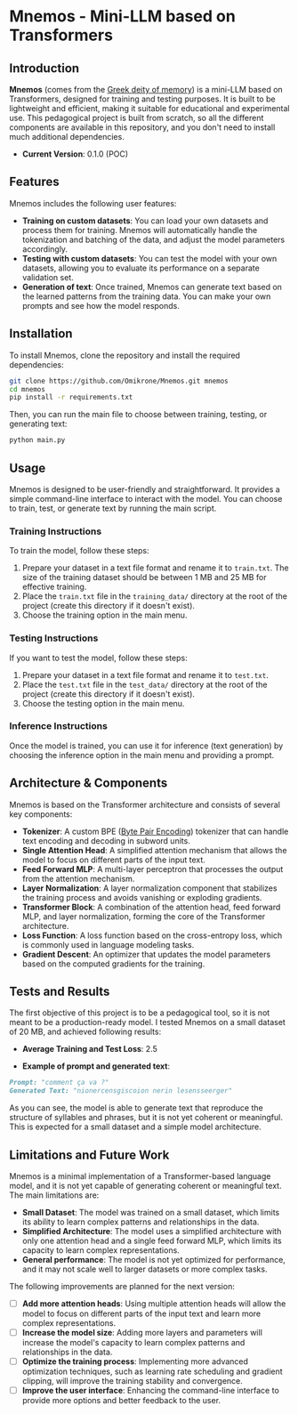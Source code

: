 # Mnemos - Mini-LLM based on Transformers

## Introduction

**Mnemos** (comes from the [Greek deity of memory](https://en.wikipedia.org/wiki/Mnemosyne)) is a mini-LLM based on Transformers, designed for training and testing purposes. It is built to be lightweight and efficient, making it suitable for educational and experimental use.
This pedagogical project is built from scratch, so all the different components are available in this repository, and you don't need to install much additional dependencies.

- **Current Version**: 0.1.0 (POC)

## Features

Mnemos includes the following user features:
- **Training on custom datasets**: You can load your own datasets and process them for training. Mnemos will automatically handle the tokenization and batching of the data, and adjust the model parameters accordingly.
- **Testing with custom datasets**: You can test the model with your own datasets, allowing you to evaluate its performance on a separate validation set.
- **Generation of text**: Once trained, Mnemos can generate text based on the learned patterns from the training data. You can make your own prompts and see how the model responds.


## Installation

To install Mnemos, clone the repository and install the required dependencies:

```bash
git clone https://github.com/Omikrone/Mnemos.git mnemos
cd mnemos
pip install -r requirements.txt
```

Then, you can run the main file to choose between training, testing, or generating text:

```bash
python main.py
```


## Usage

Mnemos is designed to be user-friendly and straightforward. It provides a simple command-line interface to interact with the model. You can choose to train, test, or generate text by running the main script.

### Training Instructions

To train the model, follow these steps:
1. Prepare your dataset in a text file format and rename it to `train.txt`. The size of the training dataset should be between 1 MB and 25 MB for effective training.
2. Place the `train.txt` file in the `training_data/` directory at the root of the project (create this directory if it doesn't exist).
3. Choose the training option in the main menu.

### Testing Instructions

If you want to test the model, follow these steps:
1. Prepare your dataset in a text file format and rename it to `test.txt`.
2. Place the `test.txt` file in the `test_data/` directory at the root of the project (create this directory if it doesn't exist).
3. Choose the testing option in the main menu.

### Inference Instructions

Once the model is trained, you can use it for inference (text generation) by choosing the inference option in the main menu and providing a prompt.


## Architecture & Components

Mnemos is based on the Transformer architecture and consists of several key components:
- **Tokenizer**: A custom BPE ([Byte Pair Encoding](https://en.wikipedia.org/wiki/Byte_pair_encoding)) tokenizer that can handle text encoding and decoding in subword units.
- **Single Attention Head**: A simplified attention mechanism that allows the model to focus on different parts of the input text.
- **Feed Forward MLP**: A multi-layer perceptron that processes the output from the attention mechanism.
- **Layer Normalization**: A layer normalization component that stabilizes the training process and avoids vanishing or exploding gradients.
- **Transformer Block**: A combination of the attention head, feed forward MLP, and layer normalization, forming the core of the Transformer architecture.
- **Loss Function**: A loss function based on the cross-entropy loss, which is commonly used in language modeling tasks.
- **Gradient Descent**: An optimizer that updates the model parameters based on the computed gradients for the training.


## Tests and Results

The first objective of this project is to be a pedagogical tool, so it is not meant to be a production-ready model. I tested Mnemos on a small dataset of 20 MB, and achieved following results:
- **Average Training and Test Loss**: 2.5

- **Example of prompt and generated text**:
```markdown
Prompt: "comment ça va ?"
Generated Text: "nionercensgiscoion nerin lesensseerger"
```

As you can see, the model is able to generate text that reproduce the structure of syllables and phrases, but it is not yet coherent or meaningful. This is expected for a small dataset and a simple model architecture.


## Limitations and Future Work

Mnemos is a minimal implementation of a Transformer-based language model, and it is not yet capable of generating coherent or meaningful text. The main limitations are:
- **Small Dataset**: The model was trained on a small dataset, which limits its ability to learn complex patterns and relationships in the data.
- **Simplified Architecture**: The model uses a simplified architecture with only one attention head and a single feed forward MLP, which limits its capacity to learn complex representations.
- **General performance**: The model is not yet optimized for performance, and it may not scale well to larger datasets or more complex tasks.

The following improvements are planned for the next version:

- [ ] **Add more attention heads**: Using multiple attention heads will allow the model to focus on different parts of the input text and learn more complex representations.
- [ ] **Increase the model size**: Adding more layers and parameters will increase the model's capacity to learn complex patterns and relationships in the data.
- [ ] **Optimize the training process**: Implementing more advanced optimization techniques, such as learning rate scheduling and gradient clipping, will improve the training stability and convergence.
- [ ] **Improve the user interface**: Enhancing the command-line interface to provide more options and better feedback to the user.
